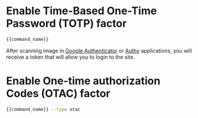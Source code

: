 # Enable Time-Based One-Time Password (TOTP) factor

```bash
{{command_name}}
```

After scanning image in [Google Authenticator] or [Authy] applications, you will receive a 
token that will allow you to login to the site.

[Google Authenticator]: https://play.google.com/store/apps/details?id=com.google.android.apps.authenticator2
[Authy]: https://authy.com/download/

# Enable One-time authorization Codes (OTAC) factor

```bash
{{command_name}} --type otac
```